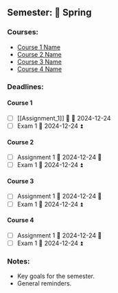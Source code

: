 ## Semester: 🌸 Spring

### Courses:

- [Course 1 Name](./Course_1_Name/)
- [Course 2 Name](./Course_2_Name/)
- [Course 3 Name](./Course_2_Name/)
- [Course 4 Name](./Course_2_Name/)

### Deadlines:
#### Course 1
- [ ] [[Assignment_1]] 🔼 📅 2024-12-24
- [ ] Exam 1 📅 2024-12-24 ⏫ 

#### Course 2
- [ ] Assignment 1 📅 2024-12-24 🔼 
- [ ] Exam 1 📅 2024-12-24 ⏫ 

#### Course 3
- [ ] Assignment 1 📅 2024-12-24 🔼 
- [ ] Exam 1 📅 2024-12-24 ⏫ 

#### Course 4
- [ ] Assignment 1 📅 2024-12-24 🔼 
- [ ] Exam 1 📅 2024-12-24 ⏫ 

### Notes:
- Key goals for the semester.
- General reminders.